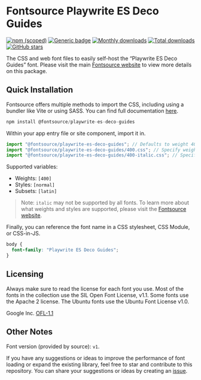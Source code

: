 # Fontsource Playwrite ES Deco Guides

[![npm (scoped)](https://img.shields.io/npm/v/@fontsource/playwrite-es-deco-guides?color=brightgreen)](https://www.npmjs.com/package/@fontsource/playwrite-es-deco-guides) [![Generic badge](https://img.shields.io/badge/fontsource-passing-brightgreen)](https://github.com/fontsource/fontsource) [![Monthly downloads](https://badgen.net/npm/dm/@fontsource/playwrite-es-deco-guides)](https://github.com/fontsource/fontsource) [![Total downloads](https://badgen.net/npm/dt/@fontsource/playwrite-es-deco-guides)](https://github.com/fontsource/fontsource) [![GitHub stars](https://img.shields.io/github/stars/fontsource/fontsource.svg?style=social&label=Star)](https://github.com/fontsource/fontsource/stargazers)

The CSS and web font files to easily self-host the “Playwrite ES Deco Guides” font. Please visit the main [Fontsource website](https://fontsource.org/fonts/playwrite-es-deco-guides) to view more details on this package.

## Quick Installation

Fontsource offers multiple methods to import the CSS, including using a bundler like Vite or using SASS. You can find full documentation [here](https://fontsource.org/docs/getting-started/introduction).

```javascript
npm install @fontsource/playwrite-es-deco-guides
```

Within your app entry file or site component, import it in.

```javascript
import "@fontsource/playwrite-es-deco-guides"; // Defaults to weight 400
import "@fontsource/playwrite-es-deco-guides/400.css"; // Specify weight
import "@fontsource/playwrite-es-deco-guides/400-italic.css"; // Specify weight and style
```

Supported variables:
- Weights: `[400]`
- Styles: `[normal]`
- Subsets: `[latin]`

> Note: `italic` may not be supported by all fonts. To learn more about what weights and styles are supported, please visit the [Fontsource website](https://fontsource.org/fonts/playwrite-es-deco-guides).

Finally, you can reference the font name in a CSS stylesheet, CSS Module, or CSS-in-JS.

```css
body {
  font-family: "Playwrite ES Deco Guides";
}
```

## Licensing
Always make sure to read the license for each font you use. Most of the fonts in the collection use the SIL Open Font License, v1.1. Some fonts use the Apache 2 license. The Ubuntu fonts use the Ubuntu Font License v1.0.

Google Inc.
[OFL-1.1](http://scripts.sil.org/OFL)

## Other Notes
Font version (provided by source): `v1`.

If you have any suggestions or ideas to improve the performance of font loading or expand the existing library, feel free to star and contribute to this repository. You can share your suggestions or ideas by creating an [issue](https://github.com/fontsource/fontsource/issues).
